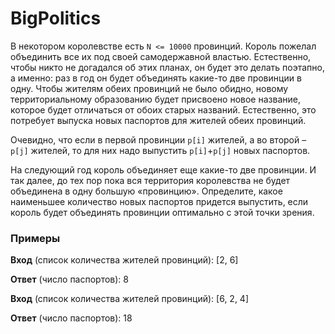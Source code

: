 # BigPolitics
В некотором королевстве есть `N <= 10000` провинций. Король пожелал объединить все их под своей самодержавной властью. Естественно, чтобы никто не догадался об этих планах, он будет это делать поэтапно, а именно: раз в год он будет объединять какие-то две провинции в одну. Чтобы жителям обеих провинций не было обидно, новому территориальному образованию будет присвоено новое название, которое будет отличаться от обоих старых названий. Естественно, это потребует выпуска новых паспортов для жителей обеих провинций.

Очевидно, что если в первой провинции `p[i]` жителей, а во второй – `p[j]` жителей, то для них надо выпустить `p[i]`+`p[j]` новых паспортов.

На следующий год король объединяет еще какие-то две провинции. И так далее, до тех пор пока вся территория королевства не будет объединена в одну большую «провинцию». Определите, какое наименьшее количество новых паспортов придется выпустить, если король будет объединять провинции оптимально с этой точки зрения.

### Примеры

**Вход** (список количества жителей провинций): [2, 6]

**Ответ** (число паспортов): 8

**Вход** (список количества жителей провинций): [6, 2, 4]

**Ответ** (число паспортов): 18
